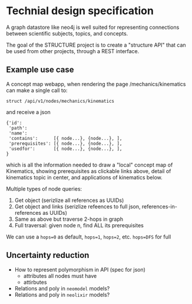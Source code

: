 
Technial design specification
=============================

A graph datastore like neo4j is well suited for representing connections
between scientific subjects, topics, and concepts.

The goal of the STRUCTURE project is to create a "structure API" that can
be used from other projects, through a REST interface.


Example use case
----------------

A concept map webapp, when rendering the page /mechanics/kinematics can make
a single call to:

    struct /api/v1/nodes/mechanics/kinematics

and receive a json 

    {'id':
     'path':
     'name':
     'contains':      [{ node...}, {node...}, ],
     'prerequisites': [{ node...}, {node...}, ],
     'usedfor':       [{ node...}, {node...}, ],
    }

which is all the information needed to draw a "local" concept map of Kinematics,
showing prerequisites as clickable links above,
detail of kinematics topic in center, and applications of kinematics below.

Multiple types of node queries:

  1. Get object (serizlize all references as UUIDs)
  2. Get object and links (serizlize refeences to full json, references-in-references as UUIDs)
  3. Same as above but traverse 2-hops in graph
  4. Full traversal:
     given node n, find ALL its prerequisites

We can use a `hops=0` as default, `hops=1`, `hops=2`, etc. `hops=DFS` for full




Uncertainty reduction
---------------------
  - How to represent polymorphism in API (spec for json)
    - attributes all nodes must have
    - attirbutes 
  - Relations and poly in `neomodel` models?
  - Relations and poly in `neolixir` models?




